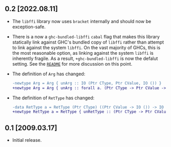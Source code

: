 ## 0.2 [2022.08.11]
* The `libffi` library now uses `bracket` internally and should now be
  exception-safe.
* There is a now a `ghc-bundled-libffi` `cabal` flag that makes this library
  statically link against GHC's bundled copy of `libffi` rather than attempt to
  link against the system `libffi`. On the vast majority of GHCs, this is the
  most reasonable option, as linking against the system `libffi` is inherently
  fragile. As a result, `+ghc-bundled-libffi` is now the defalut setting. See
  the [`README`](https://github.com/remiturk/libffi/blob/master/README.md#notes-on-ghcs-bundling-of-libffi)
  for more discussion on this point.
* The definition of `Arg` has changed:

  ```diff
  -newtype Arg = Arg { unArg :: IO (Ptr CType, Ptr CValue, IO ()) }
  +newtype Arg = Arg { unArg :: forall a. (Ptr CType -> Ptr CValue -> IO a) -> IO a }
  ```
* The definition of `RetType` has changed:
  ```diff
  -data RetType a = RetType (Ptr CType) ((Ptr CValue -> IO ()) -> IO a)
  +newtype RetType a = RetType { unRetType :: (Ptr CType -> Ptr CValue -> IO ()) -> IO a }
  ```

## 0.1 [2009.03.17]
* Initial release.
